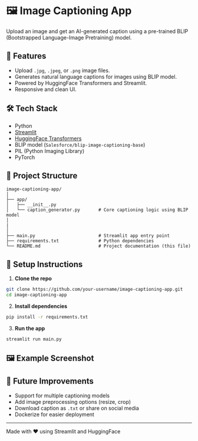 
# 🖼️ Image Captioning App

Upload an image and get an AI-generated caption using a pre-trained BLIP (Bootstrapped Language-Image Pretraining) model.

## 🚀 Features

- Upload `.jpg`, `.jpeg`, or `.png` image files.
- Generates natural language captions for images using BLIP model.
- Powered by HuggingFace Transformers and Streamlit.
- Responsive and clean UI.

## 🛠️ Tech Stack

- Python
- [Streamlit](https://streamlit.io/)
- [HuggingFace Transformers](https://huggingface.co/transformers/)
- BLIP model (`Salesforce/blip-image-captioning-base`)
- PIL (Python Imaging Library)
- PyTorch

## 📂 Project Structure

```
image-captioning-app/
│
├── app/
│   ├── __init__.py
│   └── caption_generator.py       # Core captioning logic using BLIP model
│
|
│
├── main.py                        # Streamlit app entry point
├── requirements.txt               # Python dependencies
└── README.md                      # Project documentation (this file)
```

## 🧪 Setup Instructions

1. **Clone the repo**
```bash
git clone https://github.com/your-username/image-captioning-app.git
cd image-captioning-app
```


2. **Install dependencies**
```bash
pip install -r requirements.txt
```

3. **Run the app**
```bash
streamlit run main.py
```

## 🖼️ Example Screenshot





## 🔮 Future Improvements

- Support for multiple captioning models
- Add image preprocessing options (resize, crop)
- Download caption as `.txt` or share on social media
- Dockerize for easier deployment

---

Made with ❤️ using Streamlit and HuggingFace
